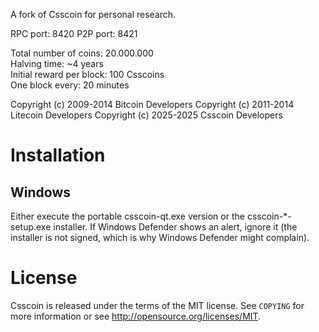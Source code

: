 A fork of Csscoin for personal research.

RPC port: 8420
P2P port: 8421

Total number of coins: 20.000.000<br/>
Halving time: ~4 years<br/>
Initial reward per block: 100 Csscoins<br/>
One block every: 20 minutes

Copyright (c) 2009-2014 Bitcoin Developers
Copyright (c) 2011-2014 Litecoin Developers
Copyright (c) 2025-2025 Csscoin Developers

# Installation

## Windows
Either execute the portable csscoin-qt.exe version or the csscoin-*-setup.exe installer.
If Windows Defender shows an alert, ignore it (the installer is not signed, which is why Windows Defender might complain).

# License


Csscoin is released under the terms of the MIT license. See `COPYING` for more
information or see http://opensource.org/licenses/MIT.
